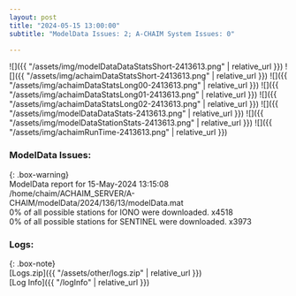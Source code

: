 ```yaml
---
layout: post
title: "2024-05-15 13:00:00"
subtitle: "ModelData Issues: 2; A-CHAIM System Issues: 0"

---
```


![]({{ "/assets/img/modelDataDataStatsShort-2413613.png" | relative_url }})
![]({{ "/assets/img/achaimDataStatsShort-2413613.png" | relative_url }})
![]({{ "/assets/img/achaimDataStatsLong00-2413613.png" | relative_url }})
![]({{ "/assets/img/achaimDataStatsLong01-2413613.png" | relative_url }})
![]({{ "/assets/img/achaimDataStatsLong02-2413613.png" | relative_url }})
![]({{ "/assets/img/modelDataDataStats-2413613.png" | relative_url }})
![]({{ "/assets/img/modelDataStationStats-2413613.png" | relative_url }})
![]({{ "/assets/img/achaimRunTime-2413613.png" | relative_url }})


### ModelData Issues:  
  
{: .box-warning}  
 ModelData report for 15-May-2024 13:15:08   
 /home/chaim/ACHAIM_SERVER/A-CHAIM/modelData/2024/136/13/modelData.mat   
 0% of all possible stations for IONO were downloaded. x4518   
 0% of all possible stations for SENTINEL were downloaded. x3973   
  


### Logs:  
  
{: .box-note}  
[Logs.zip]({{ "/assets/other/logs.zip" | relative_url }})  
[Log Info]({{ "/logInfo" | relative_url }})  
